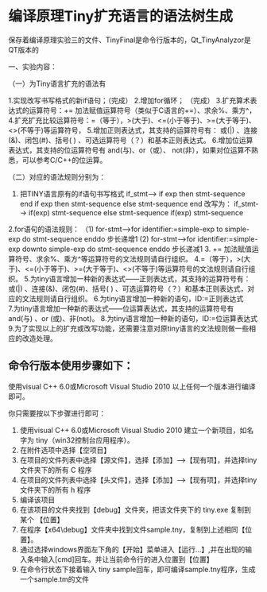 # 编译原理Tiny扩充语言的语法树生成
保存着编译原理实验三的文件、TinyFinal是命令行版本的，Qt_TinyAnalyzor是QT版本的

一、实验内容：

（一）为Tiny语言扩充的语法有

1.实现改写书写格式的新if语句；（完成）
2.增加for循环；					（完成）
3.扩充算术表达式的运算符号：+= 加法赋值运算符号（类似于C语言的+=）、求余%、乘方^，
4.扩充扩充比较运算符号：=（等于），>(大于)、<=(小于等于)、>=(大于等于)、<>(不等于)等运算符号，
5.增加正则表达式，其支持的运算符号有：  或(|)  、连接(&)、闭包(#)、括号( ) 、可选运算符号（？）和基本正则表达式。 
6.增加位运算表达式，其支持的位运算符号有 and(与)、or（或）、 not(非），如果对位运算不熟悉，可以参考C/C++的位运算。

（二）对应的语法规则分别为：
1. 把TINY语言原有的if语句书写格式
    if_stmt-->  if exp then stmt-sequence end 
			    if exp then stmt-sequence else stmt-sequence end 
改写为：
    if_stmt-->	if(exp) stmt-sequence else stmt-sequence
				if(exp) stmt-sequence

2.for语句的语法规则：
（1) for-stmt-->for identifier:=simple-exp  to  simple-exp  do  stmt-sequence enddo    步长递增1
  (2) for-stmt-->for identifier:=simple-exp  downto  simple-exp  do  stmt-sequence enddo    步长递减1
3. += 加法赋值运算符号、求余%、乘方^等运算符号的文法规则请自行组织。
4.=（等于），>(大于)、<=(小于等于)、>=(大于等于)、<>(不等于)等运算符号的文法规则请自行组织。
5.为tiny语言增加一种新的表达式——正则表达式，其支持的运算符号有：  或(|)  、连接(&)、闭包(#)、括号( ) 、可选运算符号（？）和基本正则表达式，对应的文法规则请自行组织。
6.为tiny语言增加一种新的语句，ID:=正则表达式  
7.为tiny语言增加一种新的表达式——位运算表达式，其支持的运算符号有  and(与)  、or (或)、非(not)。
8.为tiny语言增加一种新的语句，ID:=位运算表达式  
9.为了实现以上的扩充或改写功能，还需要注意对原tiny语言的文法规则做一些相应的改造处理。


## 命令行版本使用步骤如下：

使用visual C++ 6.0或Microsoft Visual Studio 2010 以上任何一个版本进行编译即可。

你只需要按以下步骤进行即可：

1. 使用visual C++ 6.0或Microsoft Visual Studio 2010 建立一个新项目，如名字为 tiny（win32控制台应用程序）。
2. 在附件选项中选择【空项目】
3. 在项目的文件列表中选择【源文件】，选择【添加】-->【现有项】，并选择tiny文件夹下的所有 C 程序
4. 在项目的文件列表中选择【头文件】，选择【添加】-->【现有项】，并选择tiny文件夹下的所有 h 程序
5. 编译该项目
6. 在该项目的文件夹找到【debug】文件夹，把该文件夹下的 tiny.exe 复制到 某个 【位置】
7. 在程序【x64\debug】文件夹中找到文件sample.tny，复制到上述相同【位置】。
8. 通过选择windows界面左下角的【开始】菜单进入【运行...】,并在出现的输入条中输入[cmd]回车。并让当前命令行的进入位置到【位置】
9. 在命令行状态下接着输入 tiny sample回车，即可编译sample.tny程序，生成一个sample.tm的文件
